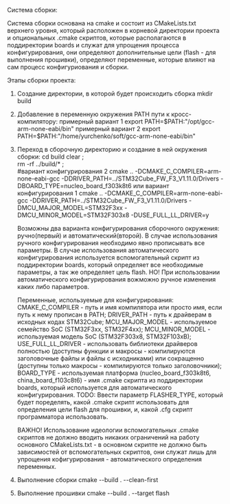 Система сборки:

Система сборки основана на cmake и состоит из CMakeLists.txt верхнего уровня, который расположен в корневой директории проекта и опциональных .cmake скриптов, которые располагаются в поддиректории boards и служат для упрощения процесса конфигурирования, они определяют дополнительные цели (flash - для выполнения прошивки), определяют переменные, которые влияют на сам процесс конфигуриования и сборки.

Этапы сборки проекта:

1. Создание директории, в которой будет происходить сборка
	mkdir build

2. Добавление в переменную окружения PATH пути к кросс-компилятору:
	примерный вариант 1
	export PATH=$PATH:"/opt/gcc-arm-none-eabi/bin"
	примерный вариант 2
	export PATH=$PATH:"/home/yurchenko/soft/gcc-arm-none-eabi/bin"

3. Переход в сборочную директорию и создание в ней окружения сборки:
	cd build
	clear ;\
	rm -rf ../build/* ;\
	#вариант конфигурирования 2
	cmake .. -DCMAKE_C_COMPILER=arm-none-eabi-gcc -DDRIVER_PATH=../STM32Cube_FW_F3_V1.11.0/Drivers -DBOARD_TYPE=nucleo_board_f303k8t6
		или
	вариант конфигурирования 1
	cmake .. -DCMAKE_C_COMPILER=arm-none-eabi-gcc -DDRIVER_PATH=../STM32Cube_FW_F3_V1.11.0/Drivers -DMCU_MAJOR_MODEL=STM32F3xx -DMCU_MINOR_MODEL=STM32F303x8 -DUSE_FULL_LL_DRIVER=y
	
	Возможны два варианта конфигурирования сборочного окружения: ручно(первый) и автоматический(второй).
	В случае использования ручного конфигурирования необходимо явно прописывать все параметры.
	В случае использования автоматического конфигурирования используется вспомогательный скрипт из поддиректории boards, который определяет все необходимые параметры, а так же определяет цель flash.
	НО! При использовании автоматического конфигурирования вожможно ручное изменения каких либо параметров.
	
	Переменные, используемые для конфигурирования:
	CMAKE_C_COMPILER - путь и имя компилятора или просто имя, если путь к нему прописан в PATH;
	DRIVER_PATH - путь к драйверам в исходных кодах STM32Cube;
	MCU_MAJOR_MODEL - используемое семейство SoC (STM32F3xx, STM32F4xx);
	MCU_MINOR_MODEL - используемая модель SoC (STM32F303x8, STM32F103xB);
	USE_FULL_LL_DRIVER - использовать библиотеки драйверов полностью (доступны функции и макросы - компилируются заголовочные файлы и файлы с исходниками) или сокращенно (доступны только макросы - компилируются только заголовочники);
	BOARD_TYPE - используемая платформа (nucleo_board_f303k8t6, china_board_f103c8t6) - имя .cmake скрипта из поддиректории boards, который используется для автоматического конфигурирования.
	TODO: Ввести параметр FLASHER_TYPE, который будет поределять, какой .cmake скрипт использовать для определения цели flash для прошивки, и, какой .cfg скрипт программатора использовать.
	
	ВАЖНО! Использование идеологии вспомогательных .cmake скриптов не должно вводить никаких ограничений на работу основного CMakeLists.txt - в основном скрипте не должно быть зависимостей от вспомогательных скриптов, они служат лишь для упрощения кофигурирования - автоматического определения переменных.
	
4. Выполнение сборки
	cmake --build . --clean-first

5. Выполнение прошивки
	cmake --build . --target flash